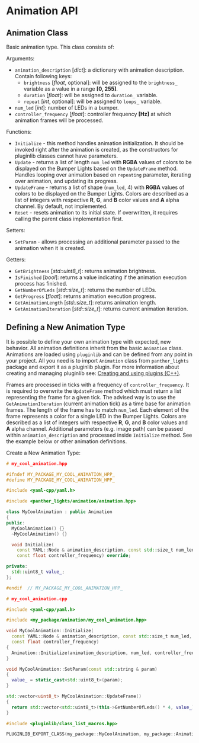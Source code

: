 # Animation API

## Animation Class

Basic animation type. This class consists of:

Arguments:

- `animation_description` [*dict*]: a dictionary with animation description. Contain following keys:
  - `brightness` [*float*, optional]: will be assigned to the `brightness_` variable as a value in a range **[0, 255]**.
  - `duration` [*float*]: will be assigned to `duration_` variable.
  - `repeat` [*int*, optional]: will be assigned to `loops_` variable.
- `num_led` [*int*]: number of LEDs in a bumper.
- `controller_frequency` [*float*]: controller frequency **[Hz]** at which animation frames will be processed.

Functions:

- `Initialize` - this method handles animation initialization. It should be invoked right after the animation is created, as the constructors for pluginlib classes cannot have parameters.
- `Update` - returns a list of length `num_led` with **RGBA** values of colors to be displayed on the Bumper Lights based on the `UpdateFrame` method. Handles looping over animation based on `repeating` parameter, iterating over animation, and updating its progress.
- `UpdateFrame` - returns a list of shape (`num_led`, 4) with **RGBA** values of colors to be displayed on the Bumper Lights. Colors are described as a list of integers with respective **R**, **G**, and **B** color values and **A** alpha channel. By default, not implemented.
- `Reset` - resets animation to its initial state. If overwritten, it requires calling the parent class implementation first.

Setters:

- `SetParam` - allows processing an additional parameter passed to the animation when it is created.

Getters:

- `GetBrightness` [*std::uint8_t*]: returns animation brightness.
- `IsFinished` [*bool*]: returns a value indicating if the animation execution process has finished.
- `GetNumberOfLeds` [*std::size_t*]: returns the number of LEDs.
- `GetProgress` [*float*]: returns animation execution progress.
- `GetAnimationLength` [*std::size_t*]: returns animation length.
- `GetAnimationIteration` [*std::size_t*]: returns current animation iteration.

## Defining a New Animation Type

It is possible to define your own animation type with expected, new behavior. All animation definitions inherit from the basic `Animation` class. Animations are loaded using `pluginlib` and can be defined from any point in your project. All you need is to import `Animation` class from `panther_lights` package and export it as a pluginlib plugin. For more information about creating and managing pluginlib see: [Creating and using plugins (C++)](https://docs.ros.org/en/humble/Tutorials/Beginner-Client-Libraries/Pluginlib.html).

Frames are processed in ticks with a frequency of `controller_frequency`. It is required to overwrite the `UpdateFrame` method which must return a list representing the frame for a given tick. The advised way is to use the `GetAnimationIteration` (current animation tick) as a time base for animation frames. The length of the frame has to match `num_led`. Each element of the frame represents a color for a single LED in the Bumper Lights. Colors are described as a list of integers with respective **R**, **G**, and **B** color values and **A** alpha channel. Additional parameters (e.g. image path) can be passed within `animation_description` and processed inside `Initialize` method. See the example below or other animation definitions.

Create a New Animation Type:

```c++
# my_cool_animation.hpp

#ifndef MY_PACKAGE_MY_COOL_ANIMATION_HPP_
#define MY_PACKAGE_MY_COOL_ANIMATION_HPP_

#include <yaml-cpp/yaml.h>

#include <panther_lights/animation/animation.hpp>

class MyCoolAnimation : public Animation
{
public:
  MyCoolAnimation() {}
  ~MyCoolAnimation() {}

  void Initialize(
    const YAML::Node & animation_description, const std::size_t num_led,
    const float controller_frequency) override;

private:
  std::uint8_t value_;
};

#endif  // MY_PACKAGE_MY_COOL_ANIMATION_HPP_
```

```c++
# my_cool_animation.cpp

#include <yaml-cpp/yaml.h>

#include <my_package/animation/my_cool_animation.hpp>

void MyCoolAnimation::Initialize(
  const YAML::Node & animation_description, const std::size_t num_led,
  const float controller_frequency)
{
  Animation::Initialize(animation_description, num_led, controller_frequency);
}

void MyCoolAnimation::SetParam(const std::string & param)
{
  value_ = static_cast<std::uint8_t>(param);
}

std::vector<uint8_t> MyCoolAnimation::UpdateFrame()
{
  return std::vector<std::uint8_t>(this->GetNumberOfLeds() * 4, value_);
}

#include <pluginlib/class_list_macros.hpp>

PLUGINLIB_EXPORT_CLASS(my_package::MyCoolAnimation, my_package::Animation)

```
